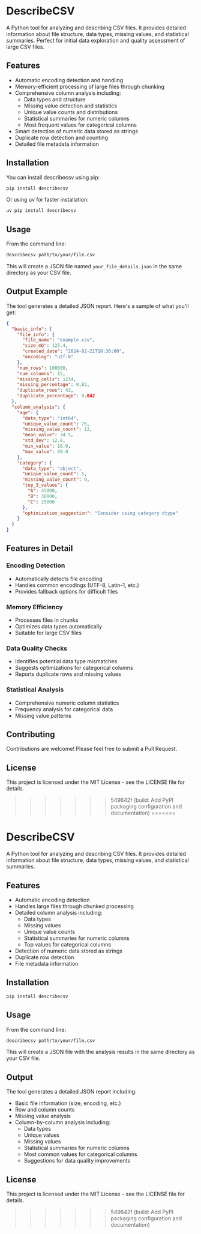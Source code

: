 # DescribeCSV

A Python tool for analyzing and describing CSV files. It provides detailed information about file structure, data types, missing values, and statistical summaries. Perfect for initial data exploration and quality assessment of large CSV files.

## Features

- Automatic encoding detection and handling
- Memory-efficient processing of large files through chunking
- Comprehensive column analysis including:
  - Data types and structure
  - Missing value detection and statistics
  - Unique value counts and distributions
  - Statistical summaries for numeric columns
  - Most frequent values for categorical columns
- Smart detection of numeric data stored as strings
- Duplicate row detection and counting
- Detailed file metadata information

## Installation

You can install describecsv using pip:

```bash
pip install describecsv
```

Or using uv for faster installation:

```bash
uv pip install describecsv
```

## Usage

From the command line:

```bash
describecsv path/to/your/file.csv
```

This will create a JSON file named `your_file_details.json` in the same directory as your CSV file.

## Output Example

The tool generates a detailed JSON report. Here's a sample of what you'll get:

```json
{
  "basic_info": {
    "file_info": {
      "file_name": "example.csv",
      "size_mb": 125.4,
      "created_date": "2024-02-21T10:30:00",
      "encoding": "utf-8"
    },
    "num_rows": 100000,
    "num_columns": 15,
    "missing_cells": 1234,
    "missing_percentage": 0.82,
    "duplicate_rows": 42,
    "duplicate_percentage": 0.042
  },
  "column_analysis": {
    "age": {
      "data_type": "int64",
      "unique_value_count": 75,
      "missing_value_count": 12,
      "mean_value": 34.5,
      "std_dev": 12.8,
      "min_value": 18.0,
      "max_value": 99.0
    },
    "category": {
      "data_type": "object",
      "unique_value_count": 5,
      "missing_value_count": 0,
      "top_3_values": {
        "A": 45000,
        "B": 30000,
        "C": 25000
      },
      "optimization_suggestion": "Consider using category dtype"
    }
  }
}
```

## Features in Detail

### Encoding Detection
- Automatically detects file encoding
- Handles common encodings (UTF-8, Latin-1, etc.)
- Provides fallback options for difficult files

### Memory Efficiency
- Processes files in chunks
- Optimizes data types automatically
- Suitable for large CSV files

### Data Quality Checks
- Identifies potential data type mismatches
- Suggests optimizations for categorical columns
- Reports duplicate rows and missing values

### Statistical Analysis
- Comprehensive numeric column statistics
- Frequency analysis for categorical data
- Missing value patterns

## Contributing

Contributions are welcome! Please feel free to submit a Pull Request.

## License

This project is licensed under the MIT License - see the LICENSE file for details.
>>>>>>> 549642f (build: Add PyPI packaging configuration and documentation)
=======
# DescribeCSV

A Python tool for analyzing and describing CSV files. It provides detailed information about file structure, data types, missing values, and statistical summaries.

## Features

- Automatic encoding detection
- Handles large files through chunked processing
- Detailed column analysis including:
  - Data types
  - Missing values
  - Unique value counts
  - Statistical summaries for numeric columns
  - Top values for categorical columns
- Detection of numeric data stored as strings
- Duplicate row detection
- File metadata information

## Installation

```bash
pip install describecsv
```

## Usage

From the command line:

```bash
describecsv path/to/your/file.csv
```

This will create a JSON file with the analysis results in the same directory as your CSV file.

## Output

The tool generates a detailed JSON report including:

- Basic file information (size, encoding, etc.)
- Row and column counts
- Missing value analysis
- Column-by-column analysis including:
  - Data types
  - Unique values
  - Missing values
  - Statistical summaries for numeric columns
  - Most common values for categorical columns
  - Suggestions for data quality improvements

## License

This project is licensed under the MIT License - see the LICENSE file for details.
>>>>>>> 549642f (build: Add PyPI packaging configuration and documentation)
